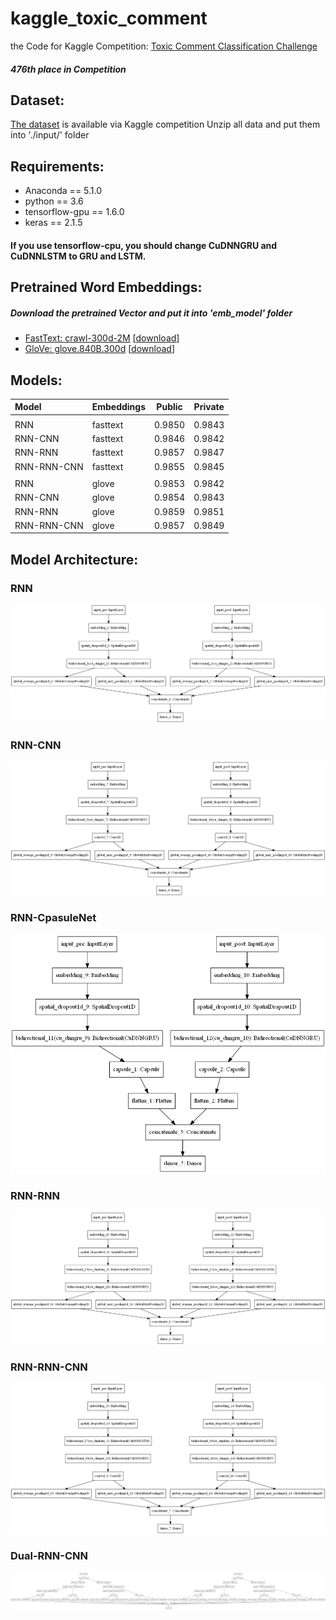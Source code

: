 # kaggle_toxic_comment
the Code for Kaggle Competition: [Toxic Comment Classification Challenge](https://www.kaggle.com/c/jigsaw-toxic-comment-classification-challenge)
##### 476th place in Competition

## Dataset:
[The dataset](https://www.kaggle.com/c/jigsaw-toxic-comment-classification-challenge/data) is available via Kaggle competition
Unzip all data and put them into './input/' folder

## Requirements:
 * Anaconda == 5.1.0
 * python == 3.6
 * tensorflow-gpu == 1.6.0
 * keras == 2.1.5
 
 #### If you use tensorflow-cpu, you should change CuDNNGRU and CuDNNLSTM to GRU and LSTM.

##

## Pretrained Word Embeddings: 
##### Download the pretrained Vector and put it into 'emb_model' folder
  * [FastText: crawl-300d-2M](https://github.com/facebookresearch/fastText/blob/master/docs/english-vectors.md) \[[download](https://s3-us-west-1.amazonaws.com/fasttext-vectors/crawl-300d-2M.vec.zip)\]
  * [GloVe: glove.840B.300d](https://nlp.stanford.edu/projects/glove/) \[[download](http://nlp.stanford.edu/data/glove.840B.300d.zip)\]


## Models: 


| Model	| Embeddings | Public | Private	|
|:------------- |:---------- | ------- | ------ |
| |
| RNN		| fasttext		| 0.9850	| 0.9843	|
| RNN-CNN	| fasttext		| 0.9846	| 0.9842	|
| RNN-RNN	| fasttext		| 0.9857	| 0.9847	|
| RNN-RNN-CNN	| fasttext		| 0.9855	| 0.9845	|
| |
| RNN		| glove			| 0.9853	| 0.9842	|
| RNN-CNN	| glove			| 0.9854	| 0.9843	|
| RNN-RNN	| glove			| 0.9859	| 0.9851	|
| RNN-RNN-CNN	| glove			| 0.9857	| 0.9849	|

## Model Architecture:

### RNN
![Alt_Text](/imgs/model_rnn.png)
### RNN-CNN
![Alt_Text](/imgs/model_rnn_cnn.png)

### RNN-CpasuleNet
![Alt_Text](/imgs/model_rnn_caps.png)
### RNN-RNN
![Alt_Text](/imgs/model_2rnn.png)
### RNN-RNN-CNN
![Alt_Text](/imgs/model_2rnn_cnn.png)
### Dual-RNN-CNN
![Alt_Text](/imgs/model_dual_2rnn_cnn_sp.png)
